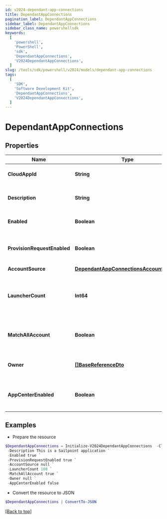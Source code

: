 ```yaml
---
id: v2024-dependant-app-connections
title: DependantAppConnections
pagination_label: DependantAppConnections
sidebar_label: DependantAppConnections
sidebar_class_name: powershellsdk
keywords:
  [
    'powershell',
    'PowerShell',
    'sdk',
    'DependantAppConnections',
    'V2024DependantAppConnections',
  ]
slug: /tools/sdk/powershell/v2024/models/dependant-app-connections
tags:
  [
    'SDK',
    'Software Development Kit',
    'DependantAppConnections',
    'V2024DependantAppConnections',
  ]
---
```


# DependantAppConnections

## Properties

| Name | Type | Description | Notes |
| --- | --- | --- | --- |
| **CloudAppId** | **String** | Id of the connected Application | [optional] |
| **Description** | **String** | Description of the connected Application | [optional] |
| **Enabled** | **Boolean** | Is the Application enabled | [optional] [default to $true] |
| **ProvisionRequestEnabled** | **Boolean** | Is Provisioning enabled for connected Application | [optional] [default to $true] |
| **AccountSource** | [**DependantAppConnectionsAccountSource**](dependant-app-connections-account-source) |  | [optional] |
| **LauncherCount** | **Int64** | The amount of launchers for connected Application (long type) | [optional] |
| **MatchAllAccount** | **Boolean** | Is Provisioning enabled for connected Application | [optional] [default to $false] |
| **Owner** | [**[]BaseReferenceDto**](base-reference-dto) | The owner of the connected Application | [optional] |
| **AppCenterEnabled** | **Boolean** | Is App Center enabled for connected Application | [optional] [default to $false] |

## Examples

- Prepare the resource

```powershell
$DependantAppConnections = Initialize-V2024DependantAppConnections  -CloudAppId 9e3cdd80edf84f119327df8bbd5bb5ac `
 -Description This is a Sailpoint application `
 -Enabled true `
 -ProvisionRequestEnabled true `
 -AccountSource null `
 -LauncherCount 100 `
 -MatchAllAccount true `
 -Owner null `
 -AppCenterEnabled false
```

- Convert the resource to JSON

```powershell
$DependantAppConnections | ConvertTo-JSON
```

[[Back to top]](#)
